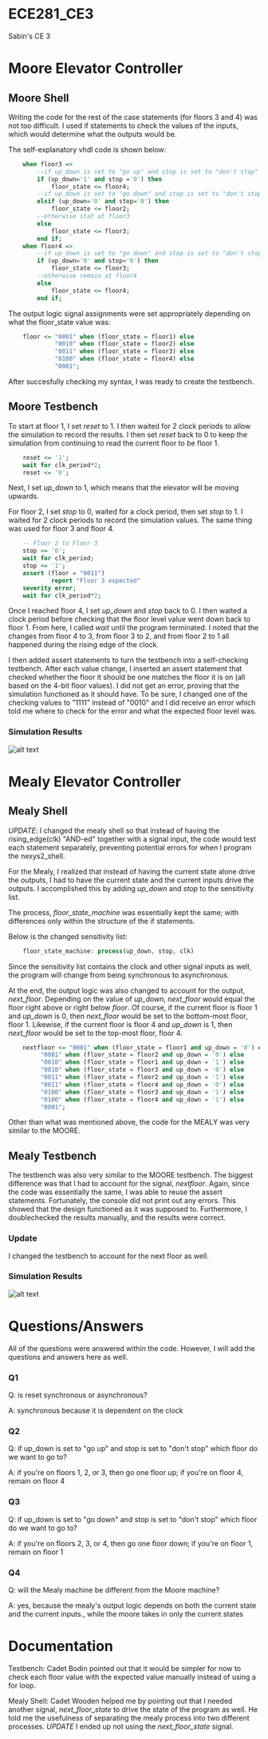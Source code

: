 ECE281_CE3
==========

Sabin's CE 3

# Moore Elevator Controller
## Moore Shell
Writing the code for the rest of the case statements (for floors 3 and 4) was not too difficult.  I used if statements to check the values of the inputs, which would determine what the outputs would be.

The self-explanatory vhdl code is shown below:

```vhdl
 	when floor3 =>
	  	--if up_down is set to "go up" and stop is set to "don't stop" we want to go to floor4
	  	if (up_down='1' and stop ='0') then 
	  		floor_state <= floor4;
	  	--if up_down is set to "go down" and stop is set to "don't stop" we want to go to floor2
	  	elsif (up_down='0' and stop='0') then 
	  		floor_state <= floor2;
	  	--otherwise stat at floor3
	  	else
	  		floor_state <= floor3;
	  	end if;
	when floor4 =>
  		--if up_down is set to "go down" and stop is set to "don't stop", we want to go down to floor3
  		if (up_down='0' and stop='0') then 
  			floor_state <= floor3;
  		--otherwise remain at floor4
  		else 
  			floor_state <= floor4;	
  		end if;
```

The output logic signal assignments were set appropriately depending on what the floor_state value was:

```vhdl
 	floor <= "0001" when (floor_state = floor1) else
      		 "0010" when (floor_state = floor2) else
      		 "0011" when (floor_state = floor3) else
      		 "0100" when (floor_state = floor4) else
      		 "0001";
```

After succesfully checking my syntax, I was ready to create the testbench.

## Moore Testbench
To start at floor 1, I set *reset* to 1.  I then waited for 2 clock periods to allow the simulation to record the results.  I then set *reset* back to 0 to keep the simulation from continuing to read the current floor to be floor 1.
```vhdl
	reset <= '1';
	wait for clk_period*2;
	reset <= '0';
```

Next, I set *up_down* to 1, which means that the elevator will be moving upwards.

For floor 2, I set *stop* to 0, waited for a clock period, then set *stop* to 1.  I waited for 2 clock periods to record the simulation values.  The same thing was used for floor 3 and floor 4.
```vhdl
	-- Floor 2 to Floor 3
	stop <= '0';
	wait for clk_period;
	stop <= '1';
	assert (floor = "0011")
			report "Floor 3 expected"
	severity error;
	wait for clk_period*2;
```

Once I reached floor 4, I set *up_down* and *stop* back to 0.  I then waited a clock period before checking that the floor level value went down back to floor 1.  From here, I called *wait* until the program terminated.  I noted that the changes from floor 4 to 3, from floor 3 to 2, and from floor 2 to 1 all happened during the rising edge of the clock.

I then added assert statements to turn the testbench into a self-checking testbench.  After each value change, I inserted an assert statement that checked whether the floor it should be one matches the floor it is on (all based on the 4-bit floor values).  I did not get an error, proving that the simulation functioned as it should have.  To be sure, I changed one of the checking values to "1111" instead of "0010" and I did receive an error which told me where to check for the error and what the expected floor level was.  

### Simulation Results
![alt text](https://raw.github.com/sabinpark/ECE281_CE3/master/Moore_Simulation_Results.PNG "Moore Testbench Simulation Results")



# Mealy Elevator Controller
## Mealy Shell

*UPDATE*: I changed the mealy shell so that instead of having the rising_edge(clk) "AND-ed" together with a signal input, the code would test each statement separately, preventing potential errors for when I program the nexys2_shell.

For the Mealy, I realized that instead of having the current state alone drive the outputs, I had to have the current state and the current inputs drive the outputs.  I accomplished this by adding *up_down* and *stop* to the sensitivity list.  

The process, *floor_state_machine* was essentially kept the same; with differences only within the structure of the if statements.

Below is the changed sensitivity list:
```vhdl
	floor_state_machine: process(up_down, stop, clk)
```
Since the sensitivity list contains the clock and other signal inputs as well, the program will change from being synchronous to asynchronous.

At the end, the output logic was also changed to account for the output, *next_floor*.  Depending on the value of *up_down*, *next_floor* would equal the floor right above or right below *floor*.  Of course, if the current floor is floor 1 and *up_down* is 0, then *next_floor* would be set to the bottom-most floor, floor 1.  Likewise, if the current floor is floor 4 and *up_down* is 1, then *next_floor* would be set to the top-most floor, floor 4. 

```vhdl
    nextfloor <= "0001" when (floor_state = floor1 and up_down = '0') else
		 "0001" when (floor_state = floor2 and up_down = '0') else
		 "0010" when (floor_state = floor1 and up_down = '1') else
		 "0010" when (floor_state = floor3 and up_down = '0') else
		 "0011" when (floor_state = floor2 and up_down = '1') else
		 "0011" when (floor_state = floor4 and up_down = '0') else
		 "0100" when (floor_state = floor3 and up_down = '1') else
		 "0100" when (floor_state = floor4 and up_down = '1') else
		 "0001";
```

Other than what was mentioned above, the code for the MEALY was very similar to the MOORE.

## Mealy Testbench
The testbench was also very similar to the MOORE testbench.  The biggest difference was that I had to account for the signal, *nextfloor*.  Again, since the code was essentially the same, I was able to reuse the assert statements.  Fortunately, the console did not print out any errors.  This showed that the design functioned as it was supposed to.  Furthermore, I doublechecked the results manually, and the results were correct.

### Update
I changed the testbench to account for the next floor as well.

### Simulation Results
![alt text](https://raw.github.com/sabinpark/ECE281_CE3/master/Mealy_Simulation_Results.PNG "Mealy Testbench Simulation Results")

# Questions/Answers
All of the questions were answered within the code.  However, I will add the questions and answers here as well.

### Q1
Q: is reset synchronous or asynchronous?

A: synchronous because it is dependent on the clock

### Q2
Q: if up_down is set to "go up" and stop is set to "don't stop" which floor do we want to go to?

A: if you're on floors 1, 2, or 3, then go one floor up; if you're on floor 4, remain on floor 4

### Q3
Q: if up_down is set to "go down" and stop is set to "don't stop" which floor do we want to go to?

A: if you're on floors 2, 3, or 4, then go one floor down; if you're on floor 1, remain on floor 1

### Q4
Q: will the Mealy machine be different from the Moore machine?

A: yes, because the mealy's output logic depends on both the current state and the current inputs., while the moore takes in only the current states


# Documentation
Testbench: Cadet Bodin pointed out that it would be simpler for now to check each floor value with the expected value manually instead of using a for loop.

Mealy Shell:  Cadet Wooden helped me by pointing out that I needed another signal, *next_floor_state* to drive the state of the program as well.  He told me the usefulness of separating the mealy process into two different processes.  *UPDATE* I ended up not using the *next_floor_state* signal.  
